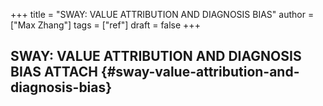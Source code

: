 +++
title = "SWAY: VALUE ATTRIBUTION AND DIAGNOSIS BIAS"
author = ["Max Zhang"]
tags = ["ref"]
draft = false
+++

## SWAY: VALUE ATTRIBUTION AND DIAGNOSIS BIAS <span class="tag"><span class="ATTACH">ATTACH</span></span> {#sway-value-attribution-and-diagnosis-bias}
